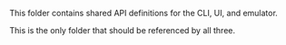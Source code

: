 This folder contains shared API definitions for the CLI, UI, and emulator.

This is the only folder that should be referenced by all three.